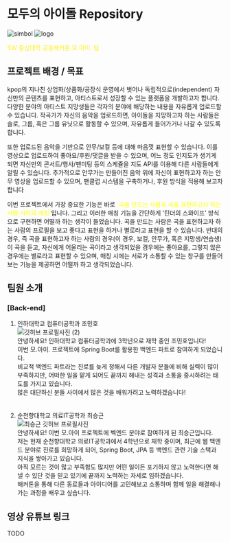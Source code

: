 # 모두의 아이돌 Repository

![simbol](https://user-images.githubusercontent.com/66549638/175392597-2f8b4842-9992-4a63-b0cb-134826c1f419.png)
![logo](https://user-images.githubusercontent.com/66549638/175392600-8c3d38b6-89fe-4ab1-a22b-02e4c0a32e1b.png)

<span style="color:	#fef01b">SW 중심대학 공동해커톤 모.아이. 팀</span>

## 프로젝트 배경 / 목표

kpop의 지나친 상업화/상품화/공장식 운영에서 벗어나 독립적으로(independent) 자신만의 콘텐츠를 표현하고, 아티스트로서 성장할 수 있는 플랫폼을 개발하고자 합니다. 다양한 분야의 아티스트 지망생들은 각자의 분야에 해당하는 내용을 자유롭게 업로드할 수 있습니다. 작곡가가 자신의 음악을 업로드하면, 아이돌을 지망하고자 하는 사람들은 솔로, 그룹, 혹은 그룹 유닛으로 활동할 수 있으며, 자유롭게 들어가거나 나갈 수 있도록 합니다.

또한 업로드된 음악을 기반으로 안무/보컬 등에 대해 마음껏 표현할 수 있습니다. 이를 영상으로 업로드하여 좋아요/후원/댓글을 받을 수 있으며, 어느 정도 인지도가 생기게 되면 자신만의 콘서트/행사/팬미팅 등의 스케쥴을 지도 API를 이용해 다른 사람들에게 알릴 수 있습니다. 추가적으로 안무가는 만들어진 음악 위에 자신이 표현하고자 하는 안무 영상을 업로드할 수 있으며, 팬클럽 시스템을 구축하거나, 후원 방식을 적용해 보고자 합니다

이번 프로젝트에서 가장 중요한 기능은 바로 <span style="color:yellow">'곡을 만드는 사람과 곡을 표현하고자 하는 사람 사이의 매칭'</span>입니다. 그리고 이러한 매칭 기능을 간단하게 '틴더의 스와이프' 방식으로 구현하면 어떨까 하는 생각이 들었습니다. 곡을 만드는 사람은 곡을 표현하고자 하는 사람의 프로필을 보고 좋다고 표현을 하거나 별로라고 표현을 할 수 있습니다.
반대의 경우, 즉 곡을 표현하고자 하는 사람의 경우(이 경우, 보컬, 안무가, 혹은 지망생/연습생) 이 곡을 듣고, 자신에게 어울리는 곡이라고 생각되었을 경우에는 좋아요를, 그렇지 않은 경우에는 별로라고 표현할 수 있으며, 매칭 시에는 서로가 소통할 수 있는 창구를 만들어보는 기능을 제공하면 어떨까 하고 생각되었습니다.

## 팀원 소개

### [Back-end]

1. 인하대학교 컴퓨터공학과 조민호<br>
   ![깃허브 프로필사진 (2)](https://user-images.githubusercontent.com/66549638/174716439-67e300df-919e-4c54-a0ac-f269d0513de9.jpg) <br>
   안녕하세요! 인하대학교 컴퓨터공학과에 3학년으로 재학 중인 조민호입니다! <br>
   이번 모.아이. 프로젝트에 Spring Boot를 활용한 백엔드 파트로 참여하게 되었습니다. <br>
   비교적 백엔드 파트라는 진로를 늦게 정해서 다른 개발자 분들에 비해 실력이 많이 부족하지만, 어떠한 일을 맡게 되어도 끝까지 해내는 성격과 소통을 중시하려는 태도를 가지고 있습니다. <br>
   많은 대단하신 분들 사이에서 많은 것을 배워가려고 노력하겠습니다! <br>
   <br><br>
2. 순천향대학교 의료IT공학과 최승근<br>
   ![최승근 깃허브 프로필사진](https://avatars.githubusercontent.com/u/77659341?s=400&u=738378afa8163d8c981a06ca13fc1910130c353f&v=4)<br>
   안녕하세요! 이번 모.아이 프로젝트에 벡엔드 분야로 참여하게 된 최승근입니다.<br> 저는 현재 순천향대학교 의료IT공학과에서 4학년으로 재학 중이며, 최근에 웹 백엔드 분야로 진로를 희망하게 되어, Spring Boot, JPA 등 백엔드 관련 기술 스택과 지식을 쌓아가고 있습니다.<br>아직 모르는 것이 많고 부족함도 많지만 어떤 일이든 포기하지 않고 노력한다면 해낼 수 있단 것을 믿고 있기에 끝까지 노력하는 자세로 임하겠습니다. <br>해커톤을 통해 다른 동료들과 아이디어를 고민해보고 소통하며 함께 일을 해결해나가는 과정을 배우고 싶습니다.<br>






## 영상 유튜브 링크

TODO
